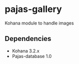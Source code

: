 pajas-gallery
=============

Kohana module to handle images

Dependencies
------------

* Kohana 3.2.x
* Pajas-database 1.0